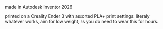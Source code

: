 made in Autodesk Inventor 2026

printed on a Creality Ender 3 with assorted PLA+
print settings: literaly whatever works, aim for low weight, as you do need to wear this for hours.
